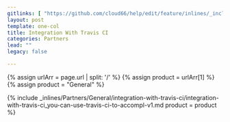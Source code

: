 ```yaml
---
gitlinks: [ "https://github.com/cloud66/help/edit/feature/inlines/_includes/_inlines/Partners/General/integration-with-travis-ci/integration-with-travis-ci_you-can-use-travis-ci-to-accompl-v1.md" ]
layout: post
template: one-col
title: Integration With Travis CI
categories: Partners
lead: ""
legacy: false

---
```


{% assign urlArr = page.url | split: '/' %}
{% assign product = urlArr[1] %}
{% assign product = "General" %}

{% include _inlines/Partners/General/integration-with-travis-ci/integration-with-travis-ci_you-can-use-travis-ci-to-accompl-v1.md  product = product %}
